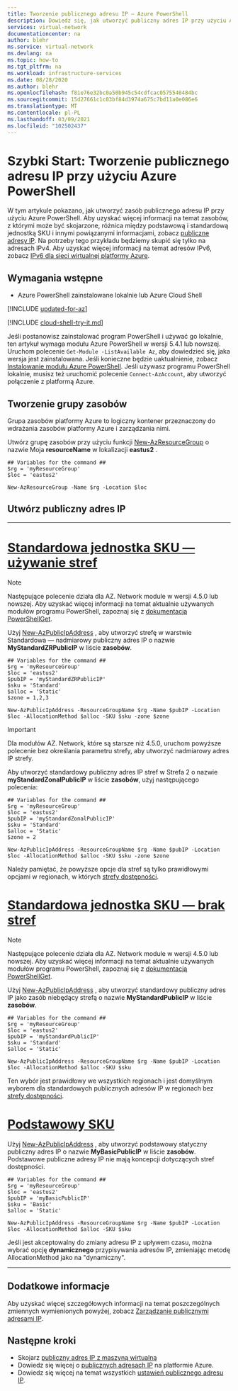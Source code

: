 ```yaml
---
title: Tworzenie publicznego adresu IP — Azure PowerShell
description: Dowiedz się, jak utworzyć publiczny adres IP przy użyciu Azure PowerShell
services: virtual-network
documentationcenter: na
author: blehr
ms.service: virtual-network
ms.devlang: na
ms.topic: how-to
ms.tgt_pltfrm: na
ms.workload: infrastructure-services
ms.date: 08/28/2020
ms.author: blehr
ms.openlocfilehash: f81e76e32bc0a50b945c54cdfcac0575540484bc
ms.sourcegitcommit: 15d27661c1c03bf84d3974a675c7bd11a0e086e6
ms.translationtype: MT
ms.contentlocale: pl-PL
ms.lasthandoff: 03/09/2021
ms.locfileid: "102502437"
---
```

# <a name="quickstart-create-a-public-ip-address-using-azure-powershell"></a>Szybki Start: Tworzenie publicznego adresu IP przy użyciu Azure PowerShell

W tym artykule pokazano, jak utworzyć zasób publicznego adresu IP przy użyciu Azure PowerShell. Aby uzyskać więcej informacji na temat zasobów, z którymi może być skojarzone, różnica między podstawową i standardową jednostką SKU i innymi powiązanymi informacjami, zobacz [publiczne adresy IP](./public-ip-addresses.md).  Na potrzeby tego przykładu będziemy skupić się tylko na adresach IPv4. Aby uzyskać więcej informacji na temat adresów IPv6, zobacz [IPv6 dla sieci wirtualnej platformy Azure](./ipv6-overview.md).

## <a name="prerequisites"></a>Wymagania wstępne

- Azure PowerShell zainstalowane lokalnie lub Azure Cloud Shell

[!INCLUDE [updated-for-az](../../includes/updated-for-az.md)]

[!INCLUDE [cloud-shell-try-it.md](../../includes/cloud-shell-try-it.md)]

Jeśli postanowisz zainstalować program PowerShell i używać go lokalnie, ten artykuł wymaga modułu Azure PowerShell w wersji 5.4.1 lub nowszej. Uruchom polecenie `Get-Module -ListAvailable Az`, aby dowiedzieć się, jaka wersja jest zainstalowana. Jeśli konieczne będzie uaktualnienie, zobacz [Instalowanie modułu Azure PowerShell](/powershell/azure/install-Az-ps). Jeśli używasz programu PowerShell lokalnie, musisz też uruchomić polecenie `Connect-AzAccount`, aby utworzyć połączenie z platformą Azure.

## <a name="create-a-resource-group"></a>Tworzenie grupy zasobów

Grupa zasobów platformy Azure to logiczny kontener przeznaczony do wdrażania zasobów platformy Azure i zarządzania nimi.

Utwórz grupę zasobów przy użyciu funkcji [New-AzResourceGroup](/powershell/module/az.resources/new-azresourcegroup) o nazwie Moja **resourceName** w lokalizacji **eastus2** .

```azurepowershell-interactive
## Variables for the command ##
$rg = 'myResourceGroup'
$loc = 'eastus2'

New-AzResourceGroup -Name $rg -Location $loc
```
## <a name="create-public-ip"></a>Utwórz publiczny adres IP

---
# <a name="standard-sku---using-zones"></a>[**Standardowa jednostka SKU — używanie stref**](#tab/option-create-public-ip-standard-zones)

>[!NOTE]
>Następujące polecenie działa dla AZ. Network module w wersji 4.5.0 lub nowszej.  Aby uzyskać więcej informacji na temat aktualnie używanych modułów programu PowerShell, zapoznaj się z [dokumentacją PowerShellGet](/powershell/module/powershellget/).

Użyj [New-AzPublicIpAddress](/powershell/module/az.network/new-azpublicipaddress) , aby utworzyć strefę w warstwie Standardowa — nadmiarowy publiczny adres IP o nazwie **MyStandardZRPublicIP** w liście **zasobów**.

```azurepowershell-interactive
## Variables for the command ##
$rg = 'myResourceGroup'
$loc = 'eastus2'
$pubIP = 'myStandardZRPublicIP'
$sku = 'Standard'
$alloc = 'Static'
$zone = 1,2,3

New-AzPublicIpAddress -ResourceGroupName $rg -Name $pubIP -Location $loc -AllocationMethod $alloc -SKU $sku -zone $zone
```
> [!IMPORTANT]
> Dla modułów AZ. Network, które są starsze niż 4.5.0, uruchom powyższe polecenie bez określania parametru strefy, aby utworzyć nadmiarowy adres IP strefy. 
>

Aby utworzyć standardowy publiczny adres IP stref w Strefa 2 o nazwie **myStandardZonalPublicIP** w liście **zasobów**, użyj następującego polecenia:

```azurepowershell-interactive
## Variables for the command ##
$rg = 'myResourceGroup'
$loc = 'eastus2'
$pubIP = 'myStandardZonalPublicIP'
$sku = 'Standard'
$alloc = 'Static'
$zone = 2

New-AzPublicIpAddress -ResourceGroupName $rg -Name $pubIP -Location $loc -AllocationMethod $alloc -SKU $sku -zone $zone
```

Należy pamiętać, że powyższe opcje dla stref są tylko prawidłowymi opcjami w regionach, w których [strefy dostępności](../availability-zones/az-overview.md?toc=%2fazure%2fvirtual-network%2ftoc.json#availability-zones).

# <a name="standard-sku---no-zones"></a>[**Standardowa jednostka SKU — brak stref**](#tab/option-create-public-ip-standard)

>[!NOTE]
>Następujące polecenie działa dla AZ. Network module w wersji 4.5.0 lub nowszej.  Aby uzyskać więcej informacji na temat aktualnie używanych modułów programu PowerShell, zapoznaj się z [dokumentacją PowerShellGet](/powershell/module/powershellget/).

Użyj [New-AzPublicIpAddress](/powershell/module/az.network/new-azpublicipaddress) , aby utworzyć standardowy publiczny adres IP jako zasób niebędący strefą o nazwie **MyStandardPublicIP** w liście **zasobów**.

```azurepowershell-interactive
## Variables for the command ##
$rg = 'myResourceGroup'
$loc = 'eastus2'
$pubIP = 'myStandardPublicIP'
$sku = 'Standard'
$alloc = 'Static'

New-AzPublicIpAddress -ResourceGroupName $rg -Name $pubIP -Location $loc -AllocationMethod $alloc -SKU $sku
```

Ten wybór jest prawidłowy we wszystkich regionach i jest domyślnym wyborem dla standardowych publicznych adresów IP w regionach bez [strefy dostępności](../availability-zones/az-overview.md?toc=%2fazure%2fvirtual-network%2ftoc.json#availability-zones).

# <a name="basic-sku"></a>[**Podstawowy SKU**](#tab/option-create-public-ip-basic)

Użyj [New-AzPublicIpAddress](/powershell/module/az.network/new-azpublicipaddress) , aby utworzyć podstawowy statyczny publiczny adres IP o nazwie **MyBasicPublicIP** w liście **zasobów**.  Podstawowe publiczne adresy IP nie mają koncepcji dotyczących stref dostępności.

```azurepowershell-interactive
## Variables for the command ##
$rg = 'myResourceGroup'
$loc = 'eastus2'
$pubIP = 'myBasicPublicIP'
$sku = 'Basic'
$alloc = 'Static'

New-AzPublicIpAddress -ResourceGroupName $rg -Name $pubIP -Location $loc -AllocationMethod $alloc -SKU $sku
```
Jeśli jest akceptowalny do zmiany adresu IP z upływem czasu, można wybrać opcję **dynamicznego** przypisywania adresów IP, zmieniając metodę AllocationMethod jako na "dynamiczny".

---

## <a name="additional-information"></a>Dodatkowe informacje 

Aby uzyskać więcej szczegółowych informacji na temat poszczególnych zmiennych wymienionych powyżej, zobacz [Zarządzanie publicznymi adresami IP](./virtual-network-public-ip-address.md#create-a-public-ip-address).

## <a name="next-steps"></a>Następne kroki
- Skojarz [publiczny adres IP z maszyną wirtualną](./associate-public-ip-address-vm.md#azure-portal)
- Dowiedz się więcej o [publicznych adresach IP](./public-ip-addresses.md#public-ip-addresses) na platformie Azure.
- Dowiedz się więcej na temat wszystkich [ustawień publicznego adresu IP](virtual-network-public-ip-address.md#create-a-public-ip-address).